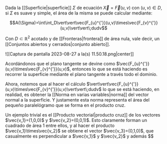 
Dada la [[Superficie|superficie]] $\Sigma$ de ecuación $\vec{X}=\vec{F}(u,v)$ con $(u,v)\in D$, si $\Sigma$ es suave y simple, el área de la misma se puede calcular mediante: 

$$A(\Sigma)=\int\int_D\vert\vert\vec{F_{u}^{'}}(u,v)\times\vec{F_{v}^{'}}(u,v)\vert\vert\;dudv$$

Con $D\subset\mathbb{R}^2$ acotado y de [[Fronteras|frontera]] de área nula, vale decir, un [[Conjuntos abiertos y cerrados|conjunto abierto]].

![[Captura de pantalla 2023-08-27 a la(s) 11.50.18.png|center]]

Acordándonos que el plano tangente se devine como $\vec{F_{u}^{'}}(u,v)\times\vec{F_{v}^{'}}(u,v)$, entonces lo que se está haciendo es recorrer la superficie mediante el plano tangente a través todo el dominio. 

Ahora, notemos que al hacer el cálculo $\vert\vert\vec{F_{u}^{'}}(u,v)\times\vec{F_{v}^{'}}(u,v)\vert\vert\;dudv$ lo que se está haciendo, en realidad, es obtener la [[Norma en varias variables|norma]] del vector normal a la superficie. Y justamente esta norma representa el área del pequeño paralelógramo que se forma en el producto cruz. 

Un ejemplo trivial es el [[Producto vectorial|producto cruz]] de los vectores $\vec{v_1}=(1,0,0)$ y $\vec{v_2}=(0,0,1)$. Esto claramente forman un cuadrado de área $1$ entre ellos, y al hacer el producto $\vec{v_1}\times\vec{v_2}$ se obtiene el vector $\vec{v_3}=(0,1,0)$, que casualmente es perpendicular a $\vec{v_1}$ y $\vec{v_2}$ y además $\$
